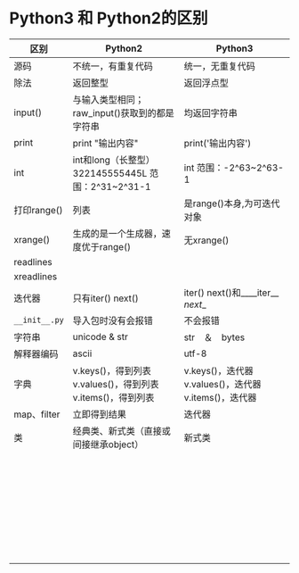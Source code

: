 # Python3 和 Python2的区别
| 区别          | Python2                                                      | Python3                                                      |
| ------------- | ------------------------------------------------------------ | ------------------------------------------------------------ |
| 源码          | 不统一，有重复代码                                           | 统一，无重复代码                                             |
| 除法          | 返回整型                                                     | 返回浮点型                                                   |
| input()       | 与输入类型相同；raw_input()获取到的都是字符串                | 均返回字符串                                                 |
| print         | print "输出内容"                                             | print('输出内容')                                            |
| int           | int和long（长整型）322145555445L                                                                       范围：2^31~2^31-1 | int                                                        范围：-2^63~2^63-1 |
| 打印range()   | 列表                                                         | 是range()本身,为可迭代对象                                   |
| xrange()      | 生成的是一个生成器，速度优于range()                          | 无xrange()                                                   |
| readlines     |                                                              |                                                              |
| xreadlines    |                                                              |                                                              |
| 迭代器        | 只有iter()  next()                                           | iter() next()和____iter__    _next__                         |
| `__init__.py` | 导入包时没有会报错                                           | 不会报错                                                     |
| 字符串        | unicode  & str                                               | str　＆　bytes                                               |
| 解释器编码    | ascii                                                        | utf-8                                                        |
| 字典          | v.keys()，得到列表                                           v.values()，得到列表                                          v.items()，得到列表 | v.keys()，迭代器        v.values()，迭代器        v.items()，迭代器 |
| map、filter   | 立即得到结果                                                 | 迭代器                                                       |
| 类            | 经典类、新式类（直接或间接继承object）                       | 新式类                                                       |
|               |                                                              |                                                              |
|               |                                                              |                                                              |
|               |                                                              |                                                              |
|               |                                                              |                                                              |
|               |                                                              |                                                              |
|               |                                                              |                                                              |
|               |                                                              |                                                              |
|               |                                                              |                                                              |
|               |                                                              |                                                              |
|               |                                                              |                                                              |
|               |                                                              |                                                              |
|               |                                                              |                                                              |
|               |                                                              |                                                              |
|               |                                                              |                                                              |
|               |                                                              |                                                              |
|               |                                                              |                                                              |
|               |                                                              |                                                              |
|               |                                                              |                                                              |
|               |                                                              |                                                              |
|               |                                                              |                                                              |
|               |                                                              |                                                              |
|               |                                                              |                                                              |
|               |                                                              |                                                              |
|               |                                                              |                                                              |
|               |                                                              |                                                              |
|               |                                                              |                                                              |
|               |                                                              |                                                              |
|               |                                                              |                                                              |
|               |                                                              |                                                              |
|               |                                                              |                                                              |
|               |                                                              |                                                              |
|               |                                                              |                                                              |
|               |                                                              |                                                              |

